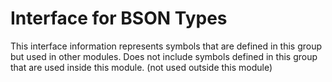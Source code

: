 
# Interface for BSON Types
This interface information represents symbols that are defined in this group but used in other modules.  Does not include symbols defined in this group that are used inside this module.
(not used outside this module)
